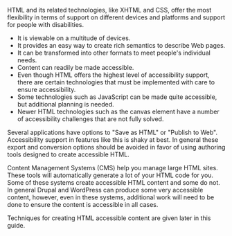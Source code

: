 HTML and its related technologies, like XHTML and CSS, offer the most
flexibility in terms of support on different devices and platforms and
support for people with disabilities.

-   It is viewable on a multitude of devices.
-   It provides an easy way to create rich semantics to describe Web
    pages.
-   It can be transformed into other formats to meet people's individual
    needs.
-   Content can readily be made accessible.
-   Even though HTML offers the highest level of accessibility support,
    there are certain technologies that must be implemented with care to
    ensure accessibility.
-   Some technologies such as JavaScript can be made quite accessible,
    but additional planning is needed.
-   Newer HTML technologies such as the canvas element have a number of
    accessibility challenges that are not fully solved.

Several applications have options to "Save as HTML" or "Publish to Web".
Accessibility support in features like this is shaky at best. In general
these export and conversion options should be avoided in favor of using
authoring tools designed to create accessible HTML.

Content Management Systems (CMS) help you manage large HTML sites. These
tools will automatically generate a lot of your HTML code for you. Some
of these systems create accessible HTML content and some do not. In
general Drupal and WordPress can produce some very accessible content,
however, even in these systems, additional work will need to be done to
ensure the content is accessible in all cases.

Techniques for creating HTML accessible content are given later in this
guide.
